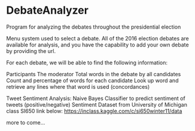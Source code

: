 # DebateAnalyzer
Program for analyzing the debates throughout the presidential election

Menu system used to select a debate. All of the 2016 election debates
are available for analysis, and you have the capability to add your 
own debate by providing the url.

For each debate, we will be able to find the following information:

Participants
The moderator
Total words in the debate by all candidates
Count and percentage of words for each candidate
Look up word and retrieve any lines where that word is used (concordances)

Tweet Sentiment Analysis:
Naive Bayes Classifier to predict sentiment of tweets (positive/negative)
Sentiment Dataset from University of Michigan class SI650 link below:
https://inclass.kaggle.com/c/si650winter11/data

more to come...


